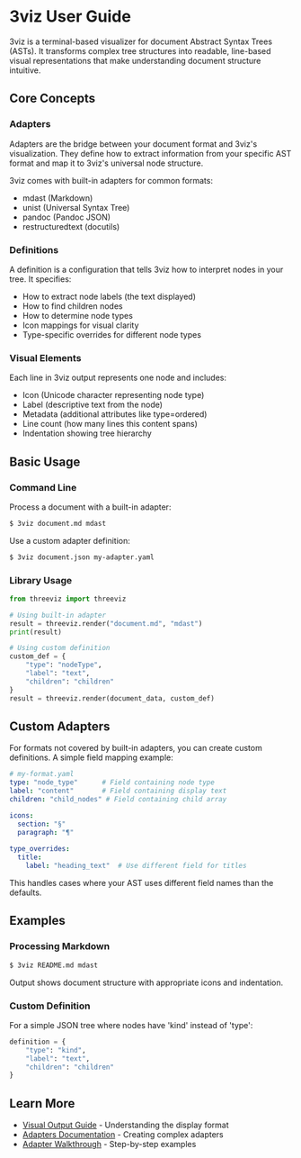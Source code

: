 # 3viz User Guide

3viz is a terminal-based visualizer for document Abstract Syntax Trees (ASTs). It transforms complex tree structures into readable, line-based visual representations that make understanding document structure intuitive.

## Core Concepts

### Adapters

Adapters are the bridge between your document format and 3viz's visualization. They define how to extract information from your specific AST format and map it to 3viz's universal node structure.

3viz comes with built-in adapters for common formats:

- mdast (Markdown)
- unist (Universal Syntax Tree)
- pandoc (Pandoc JSON)
- restructuredtext (docutils)

### Definitions

A definition is a configuration that tells 3viz how to interpret nodes in your tree. It specifies:

- How to extract node labels (the text displayed)
- How to find children nodes
- How to determine node types
- Icon mappings for visual clarity
- Type-specific overrides for different node types

### Visual Elements

Each line in 3viz output represents one node and includes:

- Icon (Unicode character representing node type)
- Label (descriptive text from the node)
- Metadata (additional attributes like type=ordered)
- Line count (how many lines this content spans)
- Indentation showing tree hierarchy

## Basic Usage

### Command Line

Process a document with a built-in adapter:

```bash
$ 3viz document.md mdast
```

Use a custom adapter definition:

```bash
$ 3viz document.json my-adapter.yaml
```

### Library Usage

```python
from threeviz import threeviz

# Using built-in adapter
result = threeviz.render("document.md", "mdast")
print(result)

# Using custom definition
custom_def = {
    "type": "nodeType", 
    "label": "text",
    "children": "children"
}
result = threeviz.render(document_data, custom_def)
```

## Custom Adapters

For formats not covered by built-in adapters, you can create custom definitions. A simple field mapping example:

```yaml
# my-format.yaml
type: "node_type"      # Field containing node type
label: "content"       # Field containing display text  
children: "child_nodes" # Field containing child array

icons:
  section: "§"
  paragraph: "¶"
  
type_overrides:
  title:
    label: "heading_text"  # Use different field for titles
```

This handles cases where your AST uses different field names than the defaults.

## Examples

### Processing Markdown

```bash
$ 3viz README.md mdast
```

Output shows document structure with appropriate icons and indentation.

### Custom Definition

For a simple JSON tree where nodes have 'kind' instead of 'type':

```python
definition = {
    "type": "kind",
    "label": "text", 
    "children": "children"
}
```

## Learn More

- [Visual Output Guide](theui.md) - Understanding the display format
- [Adapters Documentation](adapters.md) - Creating complex adapters
- [Adapter Walkthrough](adapter-walkthrough.md) - Step-by-step examples

